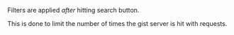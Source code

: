 Filters are applied _after_ hitting search button.

This is done to limit the number of times the gist server is hit with requests.